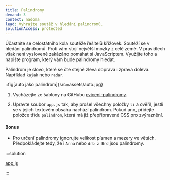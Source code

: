 ```yaml
---
title: Palindromy
demand: 3
context: nadoma
lead: Vyhrajte soutěž v hledání palindromů.
solutionAccess: protected
---
```


Účastníte se celostátního kola soutěže řešitelů křížovek. Soutěží se v hledání palindromů. Proti vám stojí největší mozky z celé země. V pravidlech však není vysloveně zakázáno pomáhat si JavaScriptem. Využijte toho a napište program, který vám bude palindromy hledat.

Palindrom je slovo, které se čte stejně zleva doprava i zprava doleva. Například `kajak` nebo `radar`.

::fig[auto jako palindrom]{src=assets/auto.jpg}

1. Vycházejte ze šablony na GitHubu [cviceni-palindromy](https://github.com/Czechitas-podklady-WEB/cviceni-palindromy).

1. Upravte soubor `app.js` tak, aby prošel všechny položky `li` a ověřil, jestli se v jejich textovém obsahu nachází palindrom. Pokud ano, přidejte položce třídu `palindrom`, která má již přepřipravené CSS pro zvýraznění.

#### Bonus

- Pro určení palindromy ignorujte velikost písmen a mezery ve větách. Předpokládejte tedy, že i `Anna` nebo `drb z Brd` jsou palindromy.

:::solution

[app.js](https://github.com/Czechitas-podklady-WEB/cviceni-palindromy/blob/reseni/app.js)

:::
